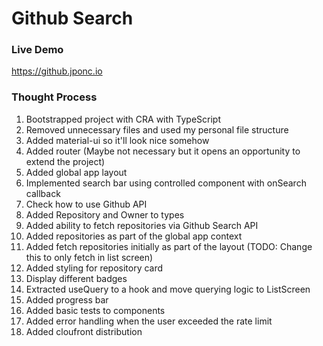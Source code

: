 # Github Search

### Live Demo
https://github.jponc.io

### Thought Process

1. Bootstrapped project with CRA with TypeScript
2. Removed unnecessary files and used my personal file structure
3. Added material-ui so it'll look nice somehow
4. Added router (Maybe not necessary but it opens an opportunity to extend the project)
5. Added global app layout
6. Implemented search bar using controlled component with onSearch callback
7. Check how to use Github API
8. Added Repository and Owner to types
9. Added ability to fetch repositories via Github Search API
10. Added repositories as part of the global app context
11. Added fetch repositories initially as part of the layout (TODO: Change this to only fetch in list screen)
12. Added styling for repository card
13. Display different badges
14. Extracted useQuery to a hook and move querying logic to ListScreen
15. Added progress bar
16. Added basic tests to components
17. Added error handling when the user exceeded the rate limit
18. Added cloufront distribution
